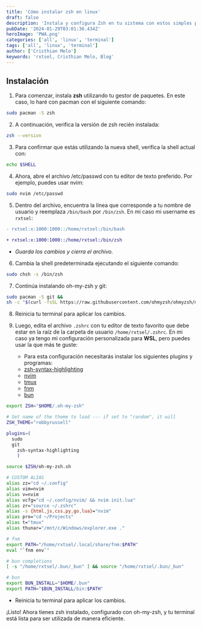 ```yaml
---
title: 'Cómo instalar zsh en linux'
draft: false
description: 'Instala y configura Zsh en tu sistema con estos simples pasos. Optimiza tu terminal con oh-my-zsh para una experiencia de línea de comandos mejorada.'
pubDate: '2024-01-29T03:01:36.434Z'
heroImage: 'PWA.png'
categories: ['all', 'linux', 'terminal']
tags: ['all', 'linux', 'terminal']
author: ['Cristhian Melo']
keywords: 'rxtsel, Cristhian Melo, Blog'
---
```


## Instalación

1. Para comenzar, instala **zsh** utilizando tu gestor de paquetes. En este caso, lo haré con pacman con el siguiente comando:

```bash
sudo pacman -S zsh
```

2. A continuación, verifica la versión de zsh recién instalada:

```bash
zsh --version
```

3. Para confirmar que estás utilizando la nueva shell, verifica la shell actual con:

```bash
echo $SHELL
```

4. Ahora, abre el archivo /etc/passwd con tu editor de texto preferido. Por ejemplo, puedes usar nvim:

```bash
sudo nvim /etc/passwd
```

5. Dentro del archivo, encuentra la línea que corresponde a tu nombre de usuario y reemplaza `/bin/bash` por `/bin/zsh`. En mi caso mi username es `rxtsel`:

```diff title="/etc/passwd"
- rxtsel:x:1000:1000::/home/rxtsel:/bin/bash

+ rxtsel:x:1000:1000::/home/rxtsel:/bin/zsh
```

- _Guarda los cambios y cierra el archivo._

6. Cambia la shell predeterminada ejecutando el siguiente comando:

```bash
sudo chsh -s /bin/zsh
```

7. Continúa instalando oh-my-zsh y git:

```bash
sudo pacman -S git &&
sh -c "$(curl -fsSL https://raw.githubusercontent.com/ohmyzsh/ohmyzsh/master/tools/install.sh)"

```

8. Reinicia tu terminal para aplicar los cambios.

9. Luego, edita el archivo `.zshrc` con tu editor de texto favorito que debe estar en la raíz de la carpeta de usuario `/home/rxtsel/.zshrc`. En mi caso ya tengo mi configuración personalizada para **WSL**, pero puedes usar la que más te guste:

   - Para esta configuración necesitarás instalar los siguientes plugins y programas:

   * [zsh-syntax-highlighting](https://github.com/zsh-users/zsh-syntax-highlighting/blob/master/INSTALL.md)
   * [nvim](https://github.com/neovim/neovim)
   * [tmux](https://github.com/tmux/tmux)
   * [fnm](https://github.com/Schniz/fnm)
   * [bun](https://bun.sh/)

```zsh title=".zshrc"
export ZSH="$HOME/.oh-my-zsh"

# Set name of the theme to load --- if set to "random", it will
ZSH_THEME="robbyrussell"

plugins=(
  sudo
  git
	zsh-syntax-highlighting
	)

source $ZSH/oh-my-zsh.sh

# CUSTOM ALIAS
alias zz="cd ~/.config"
alias vim=nvim
alias v=nvim
alias vcfg="cd ~/.config/nvim/ && nvim init.lua"
alias zr="source ~/.zshrc"
alias -s {html,js,css,py,go,lua}="nvim"
alias pro="cd ~/Projects"
alias t="tmux"
alias thunar="/mnt/c/Windows/explorer.exe ."

# fnm
export PATH="/home/rxtsel/.local/share/fnm:$PATH"
eval "`fnm env`"

# bun completions
[ -s "/home/rxtsel/.bun/_bun" ] && source "/home/rxtsel/.bun/_bun"

# bun
export BUN_INSTALL="$HOME/.bun"
export PATH="$BUN_INSTALL/bin:$PATH"

```

- Reinicia tu terminal para aplicar los cambios.

¡Listo! Ahora tienes zsh instalado, configurado con oh-my-zsh, y tu terminal está lista para ser utilizada de manera eficiente.
